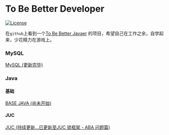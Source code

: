# To Be Better Developer

[![License](https://img.shields.io/badge/license-Apache%202-4EB1BA.svg)](https://www.apache.org/licenses/LICENSE-2.0.html)

在`github`上看到一个[To Be Better Javaer](https://github.com/itwanger/toBeBetterJavaer) 的项目，希望自己在工作之余，自学起来，少花精力在游戏上。

### MySQL

[MySQL (更新完毕)](./MySQL/README.md)



### Java

#### 基础

[BASE JAVA (尚未开始)](./Java/base/README.md)

#### JUC 

[JUC (持续更新...已更新至JUC 锁框架 - ABA 问题篇)](./Java/juc/README.md)